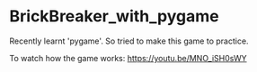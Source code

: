 # BrickBreaker_with_pygame

Recently learnt 'pygame'. So tried to make this game to practice.


To watch how the game works: https://youtu.be/MNO_iSH0sWY

